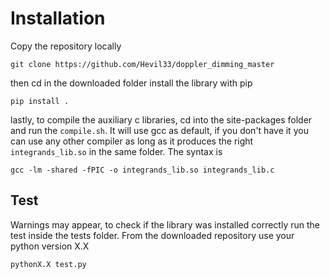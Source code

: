 # Installation 

Copy the repository locally 

`git clone https://github.com/Hevil33/doppler_dimming_master`

then cd in the downloaded folder install the library with pip

`pip install .`


lastly, to compile the auxiliary c libraries, cd into the site-packages folder and run the `compile.sh`. It will use gcc as default, if you don't have it you can use any other compiler as long as it produces the right `integrands_lib.so` in the same folder. The syntax is

`gcc -lm -shared -fPIC -o integrands_lib.so integrands_lib.c`

## Test

Warnings may appear, to check if the library was installed correctly run the test inside the tests folder. From the downloaded repository use your python version X.X 

`pythonX.X test.py`

